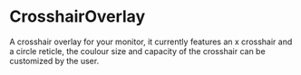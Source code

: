 # CrosshairOverlay
A crosshair overlay for your monitor, it currently features an x crosshair and a circle reticle, the coulour size and capacity of the crosshair can be customized by the user.
